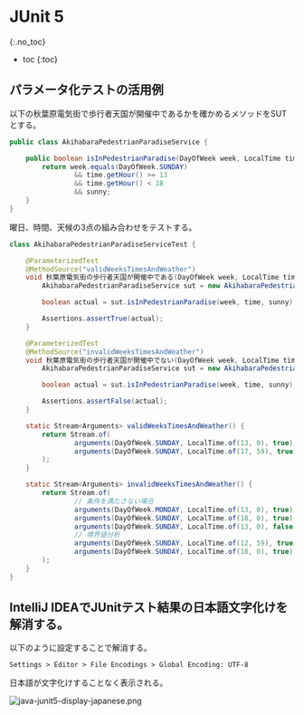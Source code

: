 # JUnit 5
{:.no_toc}

* toc
{:toc}

## パラメータ化テストの活用例
以下の秋葉原電気街で歩行者天国が開催中であるかを確かめるメソッドをSUTとする。

```java
public class AkihabaraPedestrianParadiseService {

    public boolean isInPedestrianParadise(DayOfWeek week, LocalTime time, boolean sunny) {
        return week.equals(DayOfWeek.SUNDAY)
                && time.getHour() >= 13
                && time.getHour() < 18
                && sunny;
    }
}
```

曜日、時間、天候の3点の組み合わせをテストする。

```java
class AkihabaraPedestrianParadiseServiceTest {

    @ParameterizedTest
    @MethodSource("validWeeksTimesAndWeather")
    void 秋葉原電気街の歩行者天国が開催中である(DayOfWeek week, LocalTime time, boolean sunny) {
        AkihabaraPedestrianParadiseService sut = new AkihabaraPedestrianParadiseService();

        boolean actual = sut.isInPedestrianParadise(week, time, sunny);

        Assertions.assertTrue(actual);
    }

    @ParameterizedTest
    @MethodSource("invalidWeeksTimesAndWeather")
    void 秋葉原電気街の歩行者天国が開催中でない(DayOfWeek week, LocalTime time, boolean sunny) {
        AkihabaraPedestrianParadiseService sut = new AkihabaraPedestrianParadiseService();

        boolean actual = sut.isInPedestrianParadise(week, time, sunny);

        Assertions.assertFalse(actual);
    }

    static Stream<Arguments> validWeeksTimesAndWeather() {
        return Stream.of(
                arguments(DayOfWeek.SUNDAY, LocalTime.of(13, 0), true),
                arguments(DayOfWeek.SUNDAY, LocalTime.of(17, 59), true)
        );
    }

    static Stream<Arguments> invalidWeeksTimesAndWeather() {
        return Stream.of(
                // 条件を満たさない場合
                arguments(DayOfWeek.MONDAY, LocalTime.of(13, 0), true),
                arguments(DayOfWeek.SUNDAY, LocalTime.of(18, 0), true),
                arguments(DayOfWeek.SUNDAY, LocalTime.of(13, 0), false),
                // 境界値分析
                arguments(DayOfWeek.SUNDAY, LocalTime.of(12, 59), true),
                arguments(DayOfWeek.SUNDAY, LocalTime.of(18, 0), true)
        );
    }
}
```

## IntelliJ IDEAでJUnitテスト結果の日本語文字化けを解消する。
以下のように設定することで解消する。

```
Settings > Editor > File Encodings > Global Encoding: UTF-8
```

日本語が文字化けすることなく表示される。

![java-junit5-display-japanese.png](https://programacho.blob.core.windows.net/images/java-junit5-display-japanese.png)

